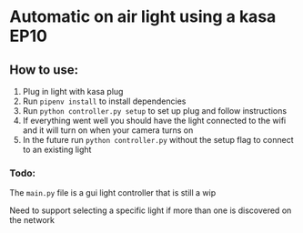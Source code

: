 # Automatic on air light using a kasa EP10

## How to use:
1. Plug in light with kasa plug
2. Run `pipenv install` to install dependencies
3. Run `python controller.py setup` to set up plug and follow instructions
4. If everything went well you should have the light connected to the wifi and it will turn on when your camera turns on
5. In the future run `python controller.py` without the setup flag to connect to an existing light

### Todo:

The `main.py` file is a gui light controller that is still a wip

Need to support selecting a specific light if more than one is discovered on the network